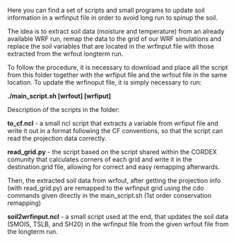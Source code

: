 Here you can find a set of scripts and small programs to update soil information in a wrfinput file in order to avoid long run to spinup the soil. 

The idea is to extract soil data (moisture and temperature) from an already available WRF run, remap the data to the grid of our WRF simulations and replace the soil variables that are located in the wrfinput file with those extracted from the wrfout longterm run. 

To follow the procedure, it is necessary to download and place all the script from this folder together with the wrfiput file and the wrfout file in the same location. To update the wrfinoput file, it is simply necessary to run:

**./main_script.sh [wrfout] [wrfiput]**

Description of the scripts in the folder:

**to_cf.ncl** - a small ncl script that extracts a variable from wrfiput file and write it out in a format following the CF conventions, 
so that the script can read the projection data correctly.

**read_grid.py** - the script based on the script shared within the CORDEX comunity that calculates corners of each grid and write it in the destination.grid file, allowing for correct and easy remapping afterwards. 

Then, the extracted soil data from wrfout, after getting the projection info (with read_grid.py) are remapped to the wrfinput grid using the cdo commands given directly in the main_script.sh (1st order conservation remapping)

**soil2wrfinput.ncl** - a small script used at the end, that updates the soil data (SMOIS, TSLB, and SH20) in the wrfinput file from the given wrfout file from the longterm run.
